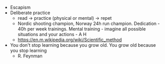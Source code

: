 * Escapism
* Deliberate practice
  * read -> practice (physical or mental) -> repet
  * Nordic shooting champion, Norway 24h run champion. Dedication - 40h per week trainings. Mental training - imagine all possible situations and your actions - A H
  * https://en.m.wikipedia.org/wiki/Scientific_method
* You don't stop learning
  because you grow old.
  You grow old
  because you stop learning
  - R. Feynman
